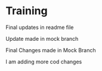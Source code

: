 # Training 

Final updates in readme file

Update made in mock branch

Final Changes made in Mock Branch

I am adding more cod changes 